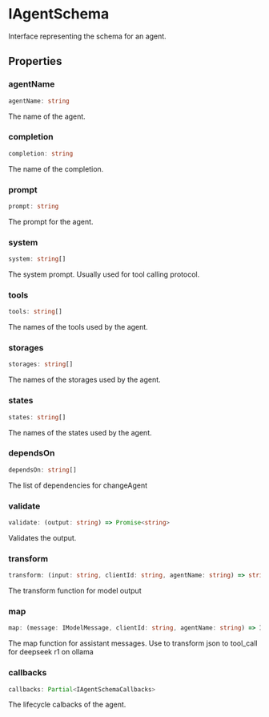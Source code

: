 # IAgentSchema

Interface representing the schema for an agent.

## Properties

### agentName

```ts
agentName: string
```

The name of the agent.

### completion

```ts
completion: string
```

The name of the completion.

### prompt

```ts
prompt: string
```

The prompt for the agent.

### system

```ts
system: string[]
```

The system prompt. Usually used for tool calling protocol.

### tools

```ts
tools: string[]
```

The names of the tools used by the agent.

### storages

```ts
storages: string[]
```

The names of the storages used by the agent.

### states

```ts
states: string[]
```

The names of the states used by the agent.

### dependsOn

```ts
dependsOn: string[]
```

The list of dependencies for changeAgent

### validate

```ts
validate: (output: string) => Promise<string>
```

Validates the output.

### transform

```ts
transform: (input: string, clientId: string, agentName: string) => string | Promise<string>
```

The transform function for model output

### map

```ts
map: (message: IModelMessage, clientId: string, agentName: string) => IModelMessage | Promise<IModelMessage>
```

The map function for assistant messages. Use to transform json to tool_call for deepseek r1 on ollama

### callbacks

```ts
callbacks: Partial<IAgentSchemaCallbacks>
```

The lifecycle calbacks of the agent.
